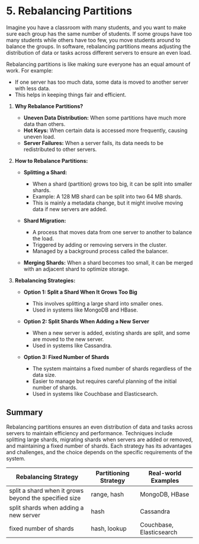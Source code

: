 # 5. Rebalancing Partitions

Imagine you have a classroom with many students, and you want to make sure each group has the same number of students. If some groups have too many students while others have too few, you move students around to balance the groups. In software, rebalancing partitions means adjusting the distribution of data or tasks across different servers to ensure an even load.

Rebalancing partitions is like making sure everyone has an equal amount of work. For example:

- If one server has too much data, some data is moved to another server with less data.
- This helps in keeping things fair and efficient.

1. **Why Rebalance Partitions?**

   - **Uneven Data Distribution:** When some partitions have much more data than others.
   - **Hot Keys:** When certain data is accessed more frequently, causing uneven load.
   - **Server Failures:** When a server fails, its data needs to be redistributed to other servers.

2. **How to Rebalance Partitions:**

   - **Splitting a Shard:**

     - When a shard (partition) grows too big, it can be split into smaller shards.
     - Example: A 128 MB shard can be split into two 64 MB shards.
     - This is mainly a metadata change, but it might involve moving data if new servers are added.

   - **Shard Migration:**

     - A process that moves data from one server to another to balance the load.
     - Triggered by adding or removing servers in the cluster.
     - Managed by a background process called the balancer.

   - **Merging Shards:** When a shard becomes too small, it can be merged with an adjacent shard to optimize storage.

3. **Rebalancing Strategies:**

   - **Option 1: Split a Shard When It Grows Too Big**

     - This involves splitting a large shard into smaller ones.
     - Used in systems like MongoDB and HBase.

   - **Option 2: Split Shards When Adding a New Server**

     - When a new server is added, existing shards are split, and some are moved to the new server.
     - Used in systems like Cassandra.

   - **Option 3: Fixed Number of Shards**
     - The system maintains a fixed number of shards regardless of the data size.
     - Easier to manage but requires careful planning of the initial number of shards.
     - Used in systems like Couchbase and Elasticsearch.

## Summary

Rebalancing partitions ensures an even distribution of data and tasks across servers to maintain efficiency and performance. Techniques include splitting large shards, migrating shards when servers are added or removed, and maintaining a fixed number of shards. Each strategy has its advantages and challenges, and the choice depends on the specific requirements of the system.

| **Rebalancing Strategy**                              | **Partitioning Strategy** | **Real-world Examples**  |
| ----------------------------------------------------- | ------------------------- | ------------------------ |
| split a shard when it grows beyond the specified size | range, hash               | MongoDB, HBase           |
| split shards when adding a new server                 | hash                      | Cassandra                |
| fixed number of shards                                | hash, lookup              | Couchbase, Elasticsearch |

